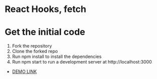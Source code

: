# React Hooks, fetch

# Get the initial code
1. Fork the repository
2. Clone the forked repo
3. Run npm install to install the dependencies
4. Run npm start to run a development server at http://localhost:3000


- [DEMO LINK](https://Alex-Levch.github.io/react-courses-app/)
